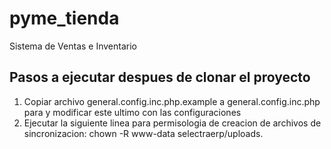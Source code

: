 # pyme_tienda

Sistema de Ventas e Inventario

## Pasos a ejecutar despues de clonar el proyecto

1. Copiar archivo general.config.inc.php.example a general.config.inc.php para y modificar este ultimo con las configuraciones
2. Ejecutar la siguiente linea para permisologia de creacion de archivos de sincronizacion:  chown -R www-data selectraerp/uploads.
